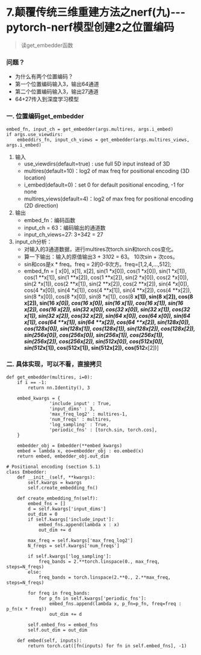 # 7.颠覆传统三维重建方法之nerf(九)---pytorch-nerf模型创建2之位置编码
> 读get_embedder函数

### 问题？
- 为什么有两个位置编码？
- 第一个位置编码输入3，输出64通道
- 第二个位置编码输入3，输出27通道
- 64+27传入到深度学习模型

### 一. 位置编码get_embedder
```
embed_fn, input_ch = get_embedder(args.multires, args.i_embed)
if args.use_viewdirs:
    embeddirs_fn, input_ch_views = get_embedder(args.multires_views, args.i_embed)
```
1. 输入
    - use_viewdirs(default=true) : use full 5D input instead of 3D
    - multires(default=10)：log2 of max freq for positional encoding (3D location)
    - i_embed(default=0)：set 0 for default positional encoding, -1 for none
    - multires_views(default=4)：log2 of max freq for positional encoding (2D direction)
2. 输出
    - embed_fn：编码函数
    - input_ch = 63：编码输出的通道数
    - input_ch_views=27: 3+3*4*2 = 27
3. input_ch分析：
    - 对输入的3通道数据，进行multires次torch.sin和torch.cos变化。
    - 算一下输出：输入的原值输出3 + 3*10*2 = 63。 10次sin + 次cos。
    - sin和cos是x * freq。freq = 2的0-9次方。freq=[1,2,4,...,512];
    - embed_fn =  [
            x[0], x[1], x[2], 
            sin(1  *x[0]), cos(1  *x[0]), sin(1  *x[1]), cos(1  **x[1]), sin(1  **x[2]), cos(1  **x[2]),
            sin(2  *x[0]), cos(2  *x[0]), sin(2  *x[1]), cos(2  **x[1]), sin(2  **x[2]), cos(2  **x[2]),
            sin(4  *x[0]), cos(4  *x[0]), sin(4  *x[1]), cos(4  **x[1]), sin(4  **x[2]), cos(4  **x[2]),
            sin(8  *x[0]), cos(8  *x[0]), sin(8  *x[1]), cos(8  **x[1]), sin(8  **x[2]), cos(8  **x[2]),
            sin(16 *x[0]), cos(16 *x[0]), sin(16 *x[1]), cos(16 **x[1]), sin(16 **x[2]), cos(16 **x[2]),
            sin(32 *x[0]), cos(32 *x[0]), sin(32 *x[1]), cos(32 **x[1]), sin(32 **x[2]), cos(32 **x[2]),
            sin(64 *x[0]), cos(64 *x[0]), sin(64 *x[1]), cos(64 **x[1]), sin(64 **x[2]), cos(64 **x[2]),
            sin(128*x[0]), cos(128*x[0]), sin(128*x[1]), cos(128**x[1]), sin(128**x[2]), cos(128**x[2]),
            sin(256*x[0]), cos(256*x[0]), sin(256*x[1]), cos(256**x[1]), sin(256**x[2]), cos(256**x[2]),
            sin(512*x[0]), cos(512*x[0]), sin(512*x[1]), cos(512**x[1]), sin(512**x[2]), cos(512**x[2])]

### 二. 具体实现，可以不看，直接拷贝
```
def get_embedder(multires, i=0):
    if i == -1:
        return nn.Identity(), 3
    
    embed_kwargs = {
                'include_input' : True,
                'input_dims' : 3,
                'max_freq_log2' : multires-1,
                'num_freqs' : multires,
                'log_sampling' : True,
                'periodic_fns' : [torch.sin, torch.cos],
    }
    
    embedder_obj = Embedder(**embed_kwargs)
    embed = lambda x, eo=embedder_obj : eo.embed(x)
    return embed, embedder_obj.out_dim
```
```
# Positional encoding (section 5.1)
class Embedder:
    def __init__(self, **kwargs):
        self.kwargs = kwargs
        self.create_embedding_fn()
        
    def create_embedding_fn(self):
        embed_fns = []
        d = self.kwargs['input_dims']
        out_dim = 0
        if self.kwargs['include_input']:
            embed_fns.append(lambda x : x)
            out_dim += d
            
        max_freq = self.kwargs['max_freq_log2']
        N_freqs = self.kwargs['num_freqs']
        
        if self.kwargs['log_sampling']:
            freq_bands = 2.**torch.linspace(0., max_freq, steps=N_freqs)
        else:
            freq_bands = torch.linspace(2.**0., 2.**max_freq, steps=N_freqs)
            
        for freq in freq_bands:
            for p_fn in self.kwargs['periodic_fns']:
                embed_fns.append(lambda x, p_fn=p_fn, freq=freq : p_fn(x * freq))
                out_dim += d
                    
        self.embed_fns = embed_fns
        self.out_dim = out_dim
        
    def embed(self, inputs):
        return torch.cat([fn(inputs) for fn in self.embed_fns], -1)
```